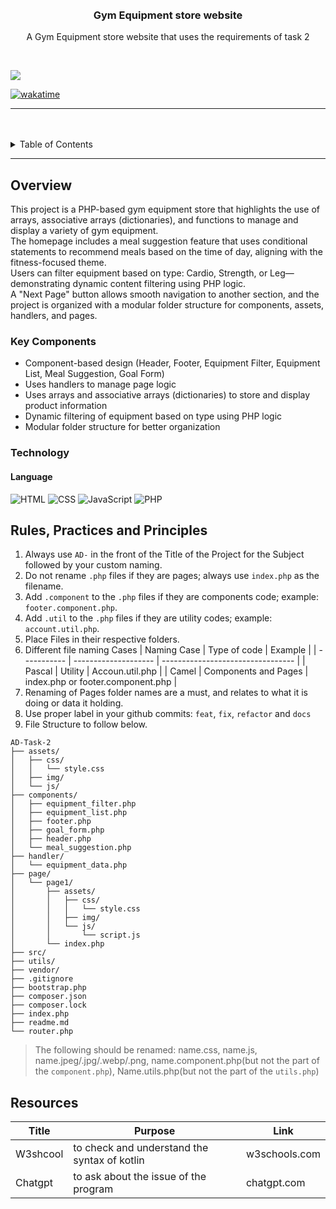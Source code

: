 <a name="readme-top">

<br/>

<br />

<!-- TODO: Change Title to the name of the title of your Project -->
<h3 align="center">Gym Equipment store website</h3>

<!-- TODO: Make a short description -->
<p align="center">
  A Gym Equipment store website that uses the requirements of task 2
</p>

<br />

<!-- TODO: Change the zyx-0314 into your github username  -->
<!-- TODO: Change the WD-Template-Project into the same name of your folder -->

![](https://visit-counter.vercel.app/counter.png?page=JethroWang42/AD-Task-2)

[![wakatime](https://wakatime.com/badge/user/ce1ba829-cf0c-415a-907e-955818b3b253/project/da1a3d23-9929-4fef-bc6b-f381a63a69f7.svg)](https://wakatime.com/badge/user/ce1ba829-cf0c-415a-907e-955818b3b253/project/da1a3d23-9929-4fef-bc6b-f381a63a69f7)

---

<br />
<br />

<!-- TODO: If you want to add more layers for your readme -->
<details>
  <summary>Table of Contents</summary>
  <ol>
    <li>
      <a href="#overview">Overview</a>
      <ol>
        <li>
          <a href="#key-components">Key Components</a>
        </li>
        <li>
          <a href="#technology">Technology</a>
        </li>
      </ol>
    </li>
    <li>
      <a href="#rule,-practices-and-principles">Rules, Practices and Principles</a>
    </li>
    <li>
      <a href="#resources">Resources</a>
    </li>
  </ol>
</details>

---

## Overview

<!-- TODO: To be changed -->
<!-- The following are just sample -->
This project is a PHP-based gym equipment store that highlights the use of arrays, associative arrays (dictionaries), and functions to manage and display a variety of gym equipment.  
The homepage includes a meal suggestion feature that uses conditional statements to recommend meals based on the time of day, aligning with the fitness-focused theme.  
Users can filter equipment based on type: Cardio, Strength, or Leg—demonstrating dynamic content filtering using PHP logic.  
A "Next Page" button allows smooth navigation to another section, and the project is organized with a modular folder structure for components, assets, handlers, and pages.


### Key Components

<!-- TODO: List of Key Components -->
- Component-based design (Header, Footer, Equipment Filter, Equipment List, Meal Suggestion, Goal Form)
- Uses handlers to manage page logic
- Uses arrays and associative arrays (dictionaries) to store and display product information
- Dynamic filtering of equipment based on type using PHP logic
- Modular folder structure for better organization

### Technology

<!-- TODO: List of Technology Used -->
#### Language
![HTML](https://img.shields.io/badge/HTML-E34F26?style=for-the-badge&logo=html5&logoColor=white)
![CSS](https://img.shields.io/badge/CSS-1572B6?style=for-the-badge&logo=css3&logoColor=white)
![JavaScript](https://img.shields.io/badge/JavaScript-F7DF1E?style=for-the-badge&logo=javascript&logoColor=white)
![PHP](https://img.shields.io/badge/PHP-777BB4?style=for-the-badge&logo=php&logoColor=white)


## Rules, Practices and Principles

<!-- Do not Change this -->

1. Always use `AD-` in the front of the Title of the Project for the Subject followed by your custom naming.
2. Do not rename `.php` files if they are pages; always use `index.php` as the filename.
3. Add `.component` to the `.php` files if they are components code; example: `footer.component.php`.
4. Add `.util` to the `.php` files if they are utility codes; example: `account.util.php`.
5. Place Files in their respective folders.
6. Different file naming Cases
   | Naming Case | Type of code         | Example                           |
   | ----------- | -------------------- | --------------------------------- |
   | Pascal      | Utility              | Accoun.util.php                   |
   | Camel       | Components and Pages | index.php or footer.component.php |
8. Renaming of Pages folder names are a must, and relates to what it is doing or data it holding.
9. Use proper label in your github commits: `feat`, `fix`, `refactor` and `docs`
10. File Structure to follow below.

```
AD-Task-2
├── assets/
│   ├── css/
│   │   └── style.css
│   ├── img/
│   └── js/
├── components/
│   ├── equipment_filter.php
│   ├── equipment_list.php
│   ├── footer.php
│   ├── goal_form.php
│   ├── header.php
│   └── meal_suggestion.php
├── handler/
│   └── equipment_data.php
├── page/
│   └── page1/
│       ├── assets/
│       │   ├── css/
│       │   │   └── style.css
│       │   ├── img/
│       │   └── js/
│       │       └── script.js
│       └── index.php
├── src/
├── utils/
├── vendor/
├── .gitignore
├── bootstrap.php
├── composer.json
├── composer.lock
├── index.php
├── readme.md
└── router.php

```
> The following should be renamed: name.css, name.js, name.jpeg/.jpg/.webp/.png, name.component.php(but not the part of the `component.php`), Name.utils.php(but not the part of the `utils.php`)

## Resources

<!-- TODO: Add References -->

| Title        | Purpose                                                                       | Link          |
| ------------ | ----------------------------------------------------------------------------- | ------------- |
| W3shcool     | to check and understand the syntax of kotlin                                  | w3schools.com |
| Chatgpt      | to ask about the issue of the program                                         | chatgpt.com   |